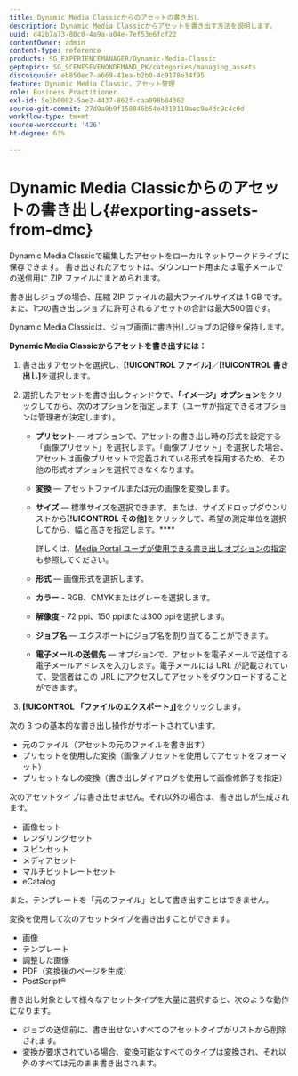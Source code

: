 ```yaml
---
title: Dynamic Media Classicからのアセットの書き出し
description: Dynamic Media Classicからアセットを書き出す方法を説明します。
uuid: d42b7a73-80c0-4a9a-a04e-7ef53e6fcf22
contentOwner: admin
content-type: reference
products: SG_EXPERIENCEMANAGER/Dynamic-Media-Classic
geptopics: SG_SCENESEVENONDEMAND_PK/categories/managing_assets
discoiquuid: eb850ec7-a669-41ea-b2b0-4c9178e34f95
feature: Dynamic Media Classic，アセット管理
role: Business Practitioner
exl-id: 5e3b0002-5ae2-4437-862f-caa098b04362
source-git-commit: 27d9a9b9f158846b54e4318119aec9e4dc9c4c0d
workflow-type: tm+mt
source-wordcount: '426'
ht-degree: 63%

---
```


# Dynamic Media Classicからのアセットの書き出し{#exporting-assets-from-dmc}

Dynamic Media Classicで編集したアセットをローカルネットワークドライブに保存できます。 書き出されたアセットは、ダウンロード用または電子メールでの送信用に ZIP ファイルにまとめられます。

書き出しジョブの場合、圧縮 ZIP ファイルの最大ファイルサイズは 1 GB です。また、1つの書き出しジョブに許可されるアセットの合計は最大500個です。

Dynamic Media Classicは、ジョブ画面に書き出しジョブの記録を保持します。

**Dynamic Media Classicからアセットを書き出すには：**

1. 書き出すアセットを選択し、**[!UICONTROL ファイル]**／**[!UICONTROL 書き出し]**&#x200B;を選択します。
1. 選択したアセットを書き出しウィンドウで、**「イメージ」オプション**&#x200B;をクリックしてから、次のオプションを指定します（ユーザが指定できるオプションは管理者が決定します）。

   * **プリセット**  — オプションで、アセットの書き出し時の形式を設定する「画像プリセット」を選択します。「画像プリセット」を選択した場合、アセットは画像プリセットで定義されている形式を採用するため、その他の形式オプションを選択できなくなります。

   * **変換**  — アセットファイルまたは元の画像を変換します。

   * **サイズ**  — 標準サイズを選択できます。または、サイズドロップダウンリストから&#x200B;**[!UICONTROL その他]**&#x200B;をクリックして、希望の測定単位を選択してから、幅と高さを指定します。****

      詳しくは、[Media Portal ユーザが使用できる書き出しオプションの指定](specifying-export-options-available-media.md#specifying_export_options_available_to_media_portal_users)も参照してください。

   * **形式**  — 画像形式を選択します。

   * **カラー**  - RGB、CMYKまたはグレーを選択します。

   * **解像度**  - 72 ppi、150 ppiまたは300 ppiを選択します。

   * **ジョブ名**  — エクスポートにジョブ名を割り当てることができます。

   * **電子メールの送信先**  — オプションで、アセットを電子メールで送信する電子メールアドレスを入力します。電子メールには URL が記載されていて、受信者はこの URL にアクセスしてアセットをダウンロードすることができます。

1. **[!UICONTROL 「ファイルのエクスポート」]**&#x200B;をクリックします。

次の 3 つの基本的な書き出し操作がサポートされています。

* 元のファイル（アセットの元のファイルを書き出す）
* プリセットを使用した変換（画像プリセットを使用してアセットをフォーマット）
* プリセットなしの変換（書き出しダイアログを使用して画像修飾子を指定）

次のアセットタイプは書き出せません。それ以外の場合は、書き出しが生成されます。

* 画像セット
* レンダリングセット
* スピンセット
* メディアセット
* マルチビットレートセット
* eCatalog

また、テンプレートを「元のファイル」として書き出すことはできません。

変換を使用して次のアセットタイプを書き出すことができます。

* 画像
* テンプレート
* 調整した画像
* PDF（変換後のページを生成）
* PostScript®

書き出し対象として様々なアセットタイプを大量に選択すると、次のような動作になります。

* ジョブの送信前に、書き出せないすべてのアセットタイプがリストから削除されます。
* 変換が要求されている場合、変換可能なすべてのタイプは変換され、それ以外のすべては元のまま書き出されます。
